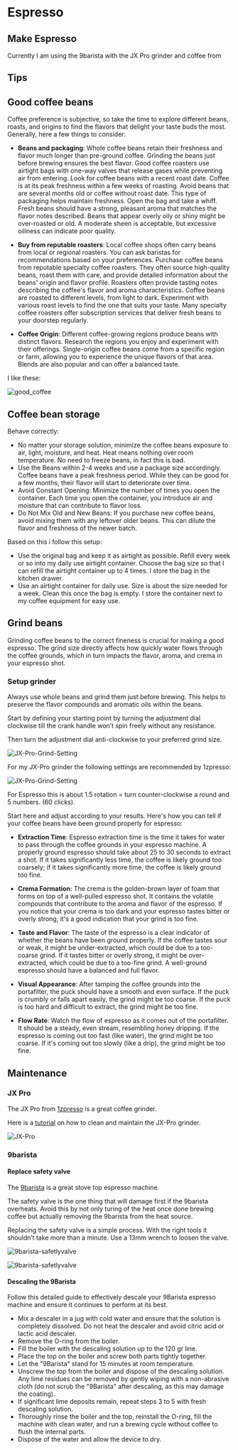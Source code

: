 # Espresso

## Make Espresso

Currently I am using the 9barista with the JX Pro grinder and coffee from 

## Tips

## Good coffee beans

Coffee preference is subjective, so take the time to explore different beans, roasts, and origins to find the flavors that delight your taste buds the most. Generally, here a few things to consider:

- **Beans and packaging**: Whole coffee beans retain their freshness and flavor much longer than pre-ground coffee. Grinding the beans just before brewing ensures the best flavor. Good coffee roasters use airtight bags with one-way valves that release gases while preventing air from entering. Look for coffee beans with a recent roast date. Coffee is at its peak freshness within a few weeks of roasting. Avoid beans that are several months old or coffee without roast date. This type of packaging helps maintain freshness. Open the bag and take a whiff. Fresh beans should have a strong, pleasant aroma that matches the flavor notes described. Beans that appear overly oily or shiny might be over-roasted or old. A moderate sheen is acceptable, but excessive oiliness can indicate poor quality.

- **Buy from reputable roasters**: Local coffee shops often carry beans from local or regional roasters. You can ask baristas for recommendations based on your preferences. Purchase coffee beans from reputable specialty coffee roasters. They often source high-quality beans, roast them with care, and provide detailed information about the beans' origin and flavor profile. Roasters often provide tasting notes describing the coffee's flavor and aroma characteristics. Coffee beans are roasted to different levels, from light to dark. Experiment with various roast levels to find the one that suits your taste. Many specialty coffee roasters offer subscription services that deliver fresh beans to your doorstep regularly.

- **Coffee Origin**: Different coffee-growing regions produce beans with distinct flavors. Research the regions you enjoy and experiment with their offerings. Single-origin coffee beans come from a specific region or farm, allowing you to experience the unique flavors of that area. Blends are also popular and can offer a balanced taste.

I like these:

![good_coffee](_good_coffee.jpg)

## Coffee bean storage

Behave correctly:

- No matter your storage solution, minimize the coffee beans exposure to air, light, moisture, and heat. Heat means nothing over room temperature. No need to freeze beans, in fact this is bad.
- Use the Beans within 2-4 weeks and use a package size accordingly. Coffee beans have a peak freshness period. While they can be good for a few months, their flavor will start to deteriorate over time.
- Avoid Constant Opening: Minimize the number of times you open the container. Each time you open the container, you introduce air and moisture that can contribute to flavor loss.
- Do Not Mix Old and New Beans: If you purchase new coffee beans, avoid mixing them with any leftover older beans. This can dilute the flavor and freshness of the newer batch.

Based on this i follow this setup:

- Use the original bag and keep it as airtight as possible. Refill every week or so into my daily use airtight container. Choose the bag size so that I can refill the airtight container up to 4 times. I store the bag in the kitchen drawer.
- Use an airtight container for daily use. Size is about the size needed for a week. Clean this once the bag is empty. I store the container next to my coffee equipment for easy use.

## Grind beans

Grinding coffee beans to the correct fineness is crucial for making a good espresso. The grind size directly affects how quickly water flows through the coffee grounds, which in turn impacts the flavor, aroma, and crema in your espresso shot.

### Setup grinder

Always use whole beans and grind them just before brewing. This helps to preserve the flavor compounds and aromatic oils within the beans.

Start by defining your starting point by turning the adjustment dial clockwise till the crank handle won’t spin freely without any resistance.

Then turn the adjustment dial anti-clockwise to your preferred grind size.

![JX-Pro-Grind-Setting](_JX-Pro-Grind-Setting2.webp)

For my JX-Pro grinder the following settings are recommended by 1zpresso:

![JX-Pro-Grind-Setting](_JX-Pro-Grind-Setting.webp)

For Espresso this is about 1.5 rotation = turn counter-clockwise a round and 5 numbers. (60 clicks).

Start here and adjust according to your results. Here's how you can tell if your coffee beans have been ground properly for espresso:

- **Extraction Time**: Espresso extraction time is the time it takes for water to pass through the coffee grounds in your espresso machine. A properly ground espresso should take about 25 to 30 seconds to extract a shot. If it takes significantly less time, the coffee is likely ground too coarsely; if it takes significantly more time, the coffee is likely ground too fine.

- **Crema Formation**: The crema is the golden-brown layer of foam that forms on top of a well-pulled espresso shot. It contains the volatile compounds that contribute to the aroma and flavor of the espresso. If you notice that your crema is too dark and your espresso tastes bitter or overly strong, it's a good indication that your grind is too fine.

- **Taste and Flavor**: The taste of the espresso is a clear indicator of whether the beans have been ground properly. If the coffee tastes sour or weak, it might be under-extracted, which could be due to a too-coarse grind. If it tastes bitter or overly strong, it might be over-extracted, which could be due to a too-fine grind. A well-ground espresso should have a balanced and full flavor.

- **Visual Appearance**: After tamping the coffee grounds into the portafilter, the puck should have a smooth and even surface. If the puck is crumbly or falls apart easily, the grind might be too coarse. If the puck is too hard and difficult to extract, the grind might be too fine.

- **Flow Rate**: Watch the flow of espresso as it comes out of the portafilter. It should be a steady, even stream, resembling honey dripping. If the espresso is coming out too fast (like water), the grind might be too coarse. If it's coming out too slowly (like a drip), the grind might be too fine.

## Maintenance

### JX Pro

The JX Pro from [1zpresso](https://1zpresso.coffee/) is a great coffee grinder.

Here is a [tutorial](https://1zpresso.coffee/clean-tutorial-for-top-adjustment/) on how to clean and maintain the JX-Pro grinder.

![JX-Pro](_JX-Pro.webp)

### 9barista

#### Replace safety valve

The [9barista](https://9barista.com/) is a great stove top espresso machine.

The safety valve is the one thing that will damage first if the 9barista overheats. Avoid this by not only turing of the heat once done brewing coffee but actually removing the 9barista from the heat source.

Replacing the safety valve is a simple process. With the right tools it shouldn’t take more than a minute. Use a 13mm wrench to loosen the valve.

![9barista-safetlyvalve](_9barista-safetlyvalve2.png)

![9barista-safetlyvalve](_9barista-safetlyvalve.png)

#### Descaling the 9Barista

Follow this detailed guide to effectively descale your 9Barista espresso machine and ensure it continues to perform at its best.

- Mix a descaler in a jug with cold water and ensure that the solution is completely dissolved. Do not heat the descaler and avoid citric acid or lactic acid descaler.
- Remove the O-ring from the boiler.
- Fill the boiler with the descaling solution up to the 120 gr line.
- Place the top on the boiler and screw both parts tightly together.
- Let the "9Barista" stand for 15 minutes at room temperature.
- Unscrew the top from the boiler and dispose of the descaling solution. Any lime residues can be removed by gently wiping with a non-abrasive cloth (do not scrub the "9Barista" after descaling, as this may damage the coating).
- If significant lime deposits remain, repeat steps 3 to 5 with fresh descaling solution.
- Thoroughly rinse the boiler and the top, reinstall the O-ring, fill the machine with clean water, and run a brewing cycle without coffee to flush the internal parts.
- Dispose of the water and allow the device to dry.
